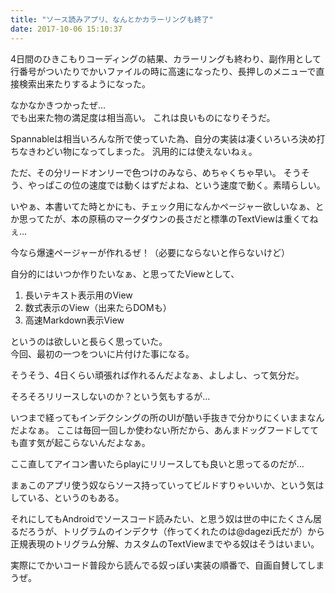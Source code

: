 ```yaml
---
title: "ソース読みアプリ、なんとかカラーリングも終了"
date: 2017-10-06 15:10:37
---
```


4日間のひきこもりコーディングの結果、カラーリングも終わり、副作用として行番号がついたりでかいファイルの時に高速になったり、長押しのメニューで直接検索出来たりするようになった。

なかなかきつかったぜ…  
でも出来た物の満足度は相当高い。
これは良いものになりそうだ。

Spannableは相当いろんな所で使っていた為、自分の実装は凄くいろいろ決め打ちなきわどい物になってしまった。
汎用的には使えないねぇ。

ただ、その分リードオンリーで色つけのみなら、めちゃくちゃ早い。
そうそう、やっぱこの位の速度では動くはずだよね、という速度で動く。素晴らしい。

いやぁ、本書いてた時とかにも、チェック用になんかページャー欲しいなぁ、とか思ってたが、本の原稿のマークダウンの長さだと標準のTextViewは重くてねぇ…

今なら爆速ページャーが作れるぜ！（必要にならないと作らないけど）

自分的にはいつか作りたいなぁ、と思ってたViewとして、

1. 長いテキスト表示用のView
2. 数式表示のView（出来たらDOMも）
3. 高速Markdown表示View

というのは欲しいと長らく思っていた。  
今回、最初の一つをついに片付けた事になる。

そうそう、4日くらい頑張れば作れるんだよなぁ、よしよし、って気分だ。

そろそろリリースしないのか？という気もするが…

いつまで経ってもインデクシングの所のUIが酷い手抜きで分かりにくいままなんだよなぁ。
ここは毎回一回しか使わない所だから、あんまドッグフードしてても直す気が起こらないんだよなぁ。

ここ直してアイコン書いたらplayにリリースしても良いと思ってるのだが…

まぁこのアプリ使う奴ならソース持っていってビルドすりゃいいか、という気はしている、というのもある。

それにしてもAndroidでソースコード読みたい、と思う奴は世の中にたくさん居るだろうが、トリグラムのインデクサ（作ってくれたのは@dagezi氏だが）から正規表現のトリグラム分解、カスタムのTextViewまでやる奴はそうはいまい。

実際にでかいコード普段から読んでる奴っぽい実装の順番で、自画自賛してしまうぜ。
